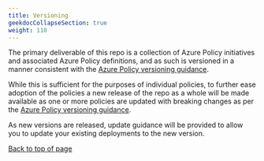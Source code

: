 ```yaml
---
title: Versioning
geekdocCollapseSection: true
weight: 110
---
```


The primary deliverable of this repo is a collection of Azure Policy initiatives and associated Azure Policy definitions, and as such is versioned in a manner consistent with the [Azure Policy versioning guidance](https://github.com/Azure/azure-policy/blob/master/built-in-policies/README.md#versioning).

While this is sufficient for the purposes of individual policies, to further ease adoption of the policies a new release of the repo as a whole will be made available as one or more policies are updated with breaking changes as per the [Azure Policy versioning guidance](https://github.com/Azure/azure-policy/blob/master/built-in-policies/README.md#versioning).

As new versions are released, update guidance will be provided to allow you to update your existing deployments to the new version.

[Back to top of page](.)
